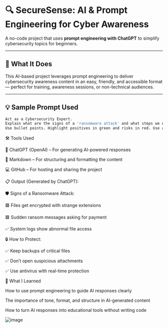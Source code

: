 # 🔍 SecureSense: AI & Prompt Engineering for Cyber Awareness

A no-code project that uses **prompt engineering with ChatGPT** to simplify cybersecurity topics for beginners.

---

## 📌 What It Does

This AI-based project leverages prompt engineering to deliver cybersecurity awareness content in an easy, friendly, and accessible format — perfect for training, awareness sessions, or non-technical audiences.

---

## 💡 Sample Prompt Used

```bash
Act as a Cybersecurity Expert. 
Explain what are the signs of a 'ransomware attack' and what steps we need to take to protect our system. 
Use bullet points. Highlight positives in green and risks in red. Use a friendly, short tone.

```


🛠️ Tools Used

🤖 ChatGPT (OpenAI) – For generating AI-powered responses

📝 Markdown – For structuring and formatting the content

💻 GitHub – For hosting and sharing the project




📋 Output (Generated by ChatGPT):


🛡️ Signs of a Ransomware Attack:

🟥 Files get encrypted with strange extensions

🟥 Sudden ransom messages asking for payment

✅ System logs show abnormal file access




🔒 How to Protect:

✅ Keep backups of critical files

✅ Don’t open suspicious attachments

✅ Use antivirus with real-time protection


📖 What I Learned

How to use prompt engineering to guide AI responses clearly

The importance of tone, format, and structure in AI-generated content

How to turn AI responses into educational tools without writing code

![image](https://github.com/user-attachments/assets/6d23f5bc-eae9-4af5-ada1-f28c68021fae)

